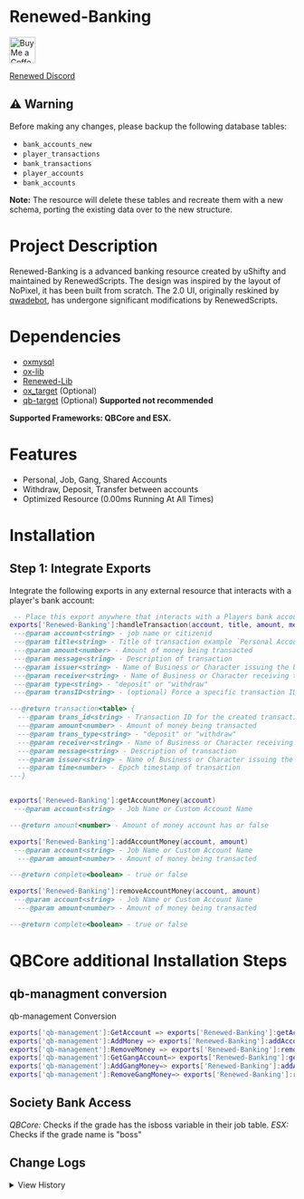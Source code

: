 # Renewed-Banking
<a href='https://ko-fi.com/ushifty' target='_blank'><img height='35' style='border:0px;height:46px;' src='https://az743702.vo.msecnd.net/cdn/kofi3.png?v=0' border='0' alt='Buy Me a Coffee at ko-fi.com' />
 
[Renewed Discord](https://discord.gg/P3RMrbwA8n)

## ⚠️ Warning
Before making any changes, please backup the following database tables:
* `bank_accounts_new`
* `player_transactions`
* `bank_transactions`
* `player_accounts`
* `bank_accounts`

**Note:** The resource will delete these tables and recreate them with a new schema, porting the existing data over to the new structure.

# Project Description
Renewed-Banking is a advanced banking resource created by uShifty and maintained by RenewedScripts. The design was inspired by the layout of NoPixel, it has been built from scratch. The 2.0 UI, originally reskined by [qwadebot](https://github.com/qw-scripts), has undergone significant modifications by RenewedScripts.

# Dependencies
* [oxmysql](https://github.com/overextended/oxmysql)
* [ox-lib](https://github.com/overextended/ox_lib)
* [Renewed-Lib](https://github.com/Renewed-Scripts/Renewed-Lib)
* [ox_target](https://github.com/overextended/ox_target) (Optional)
* [qb-target](https://github.com/qbcore-framework/qb-target) (Optional) **Supported not recommended**

**Supported Frameworks: QBCore and ESX.**
 
# Features
* Personal, Job, Gang, Shared Accounts
* Withdraw, Deposit, Transfer between accounts
* Optimized Resource (0.00ms Running At All Times)

# Installation
## Step 1: Integrate Exports
Integrate the following exports in any external resource that interacts with a player's bank account:
```lua
 -- Place this export anywhere that interacts with a Players bank account. (Where it adds or removes money from bank)
exports['Renewed-Banking']:handleTransaction(account, title, amount, message, issuer, receiver, type, transID)
 ---@param account<string> - job name or citizenid
 ---@param title<string> - Title of transaction example `Personal Account / ${Player.PlayerData.citizenid}`
 ---@param amount<number> - Amount of money being transacted
 ---@param message<string> - Description of transaction
 ---@param issuer<string> - Name of Business or Character issuing the bill
 ---@param receiver<string> - Name of Business or Character receiving the bill
 ---@param type<string> - "deposit" or "withdraw"
 ---@param transID<string> - (optional) Force a specific transaction ID instead of generating one.

---@return transaction<table> {
  ---@param trans_id<string> - Transaction ID for the created transaction
  ---@param amount<number> - Amount of money being transacted
  ---@param trans_type<string> - "deposit" or "withdraw"
  ---@param receiver<string> - Name of Business or Character receiving the bill
  ---@param message<string> - Description of transaction
  ---@param issuer<string> - Name of Business or Character issuing the bill
  ---@param time<number> - Epoch timestamp of transaction
---}


exports['Renewed-Banking']:getAccountMoney(account)
 ---@param account<string> - Job Name or Custom Account Name

---@return amount<number> - Amount of money account has or false

exports['Renewed-Banking']:addAccountMoney(account, amount)
 ---@param account<string> - Job Name or Custom Account Name
  ---@param amount<number> - Amount of money being transacted

---@return complete<boolean> - true or false

exports['Renewed-Banking']:removeAccountMoney(account, amount)
 ---@param account<string> - Job Name or Custom Account Name
  ---@param amount<number> - Amount of money being transacted

---@return complete<boolean> - true or false
```

# QBCore additional Installation Steps 
## qb-managment conversion
qb-management Conversion
```lua
exports['qb-management']:GetAccount => exports['Renewed-Banking']:getAccountMoney
exports['qb-management']:AddMoney => exports['Renewed-Banking']:addAccountMoney
exports['qb-management']:RemoveMoney => exports['Renewed-Banking']:removeAccountMoney
exports['qb-management']:GetGangAccount=> exports['Renewed-Banking']:getAccountMoney
exports['qb-management']:AddGangMoney=> exports['Renewed-Banking']:addAccountMoney
exports['qb-management']:RemoveGangMoney=> exports['Renewed-Banking']:removeAccountMoney
```
## Society Bank Access
*QBCore:* Checks if the grade has the isboss variable in their job table.
*ESX:* Checks if the grade name is "boss"

 ## Change Logs
<details>
 <summary>View History</summary>

 V3.0.0
 ```
 New Database Schema
 ox_lib menu ditch Fully UI based
 bunch of misc fixes.
 ```

 V2.0.2
 ```
 ESX Fix Jobs Error (2edf28e)
 Fix Native To Retrieve All Players, On Account Name Change
 Edited Deposit/Withdraw/Transfer Default Comment To Show Name Instead Of Identifier
 ```

 V2.0.1
 ```
 Fix QBCore/QBox Compatibility issues
 Fix Sanitizing Messages throwing errors for languages
 Fix Renewed QB Phone Multi Job not showing jobs
 ```

 V2.0.0
 ```
 New UI Design
 ESX Support Added
 QB Dependacies switched to OX
 Massive server side optimizations
 Rework inital codebase
 Delete created accounts
 ```
 
 V1.0.5
 ```
 Fix OX integration being ATM only
 Added Renewed Phones MultiJob Support (Enable in config)
 Fix onResourceStop errors for QB target users
 Fixed a couple Account Menu bugs from 1.0.4 OX integration
 Slight client side cleanup
 Fix exploit allowing players to highjack sub accounts
 ```
 
 v1.0.4
 ```
 Add server export to get an accounts transactions.
 Add /givecash command
 Added ox lib and target support
 ```
 
 V1.0.3
 ```
 Fixes the default message when no message is provided when transferring
 Added Bank Checks for those who dont like to configure their QBCore
 Added a check to ensure player cache exists
 Fixed bug with shared accounts and entering a negative value
 ```
 
 V1.0.2
 ```
 Added Gangs To SQL
 Disabled Deposit At ATM Machines
 Fix Error "Form Submission Canceled"
 QBCore Locale System Implementation
 Implemented Translations To UI (No Need To Edit UI Anymore)
 Fix Balance & Transactions Update
 Fix Transaction Default Message
 ```

 V1.0.1
 ```
 Added Banking Blips
 ```
</details>
